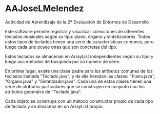# AAJoseLMelendez
Actividad de Aprendizaje de la 2ª Evaluación de Entornos de Desarrollo

Este software permite registrar y visualizar colecciones de diferentes teclados musicales según su tipo: piano, órgano y sintetizadores.
Todos estos tipos de teclados tienen una serie de características comunes, pero luego cada uno posee otras que son concretas del tipo.

Estos teclados se almacenan en ArrayList independientes según su tipo y luego usa métodos de búsqueda por su número de serie.

En primer lugar, existe una clase padre para los atributos comunes de los teclados llamada "Teclado.java", y de ella heredan las clases:
"Piano.java", "Organo.java" y "Sintetizador.java". Cada una de estas clases tienen una serie de atributos particulares que se construyen
en conjunto con los atributos generales de "Teclado.java".

Cada objeto se construye con un método constructor propio de cada tipo de teclado y se almacena en un ArrayList propio.
